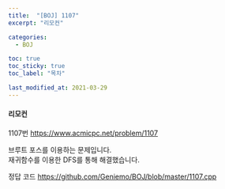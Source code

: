 ```yaml
---
title:  "[BOJ] 1107"
excerpt: "리모컨"

categories:
  - BOJ

toc: true
toc_sticky: true
toc_label: "목차"

last_modified_at: 2021-03-29
---
```


#### 리모컨

1107번 <https://www.acmicpc.net/problem/1107>

브루트 포스를 이용하는 문제입니다.<br>
재귀함수를 이용한 DFS를 통해 해결했습니다.

정답 코드 <https://github.com/Geniemo/BOJ/blob/master/1107.cpp>